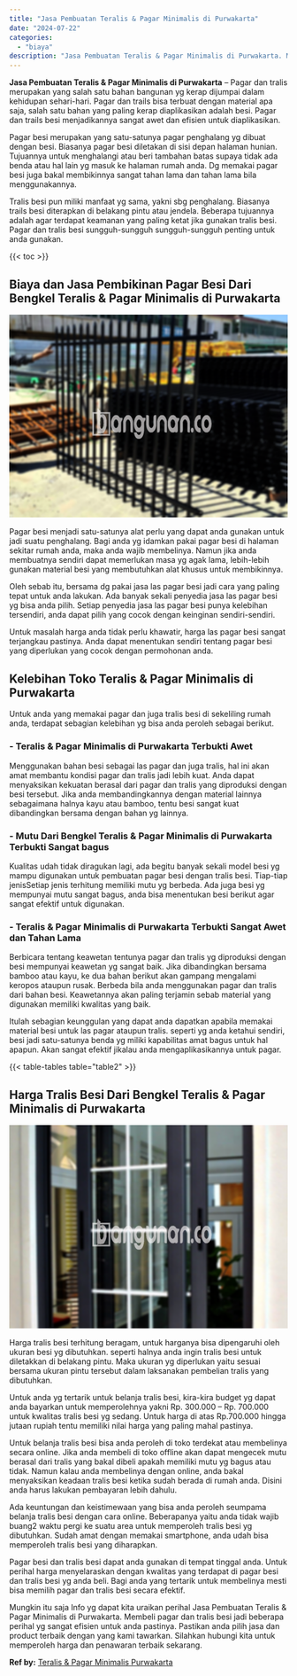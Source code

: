 ```yaml
---
title: "Jasa Pembuatan Teralis & Pagar Minimalis di Purwakarta"
date: "2024-07-22"
categories: 
  - "biaya"
description: "Jasa Pembuatan Teralis & Pagar Minimalis di Purwakarta. Mungkin itu saja Info yg dapat kita uraikan perihal Jasa Pembuatan Teralis & Pagar Minimalis di Purwa..."
---
```


**Jasa Pembuatan Teralis & Pagar Minimalis di Purwakarta** – Pagar dan tralis merupakan yang salah satu bahan bangunan yg kerap dijumpai dalam kehidupan sehari-hari. Pagar dan trails bisa terbuat dengan material apa saja, salah satu bahan yang paling kerap diaplikasikan adalah besi. Pagar dan trails besi menjadikannya sangat awet dan efisien untuk diaplikasikan.

Pagar besi merupakan yang satu-satunya pagar penghalang yg dibuat dengan besi. Biasanya pagar besi diletakan di sisi depan halaman hunian. Tujuannya untuk menghalangi atau beri tambahan batas supaya tidak ada benda atau hal lain yg masuk ke halaman rumah anda. Dg memakai pagar besi juga bakal membikinnya sangat tahan lama dan tahan lama bila menggunakannya.

Tralis besi pun miliki manfaat yg sama, yakni sbg penghalang. Biasanya trails besi diterapkan di belakang pintu atau jendela. Beberapa tujuannya adalah agar terdapat keamanan yang paling ketat jika gunakan tralis besi. Pagar dan tralis besi sungguh-sungguh sungguh-sungguh penting untuk anda gunakan.

{{< toc >}}

## Biaya dan Jasa Pembikinan Pagar Besi Dari Bengkel Teralis & Pagar Minimalis di Purwakarta

![Jasa Pembuatan Teralis & Pagar Minimalis di Purwakarta](/images/pagar-minimalis-murah-31.png)

Pagar besi menjadi satu-satunya alat perlu yang dapat anda gunakan untuk jadi suatu penghalang. Bagi anda yg idamkan pakai pagar besi di halaman sekitar rumah anda, maka anda wajib membelinya. Namun jika anda membuatnya sendiri dapat memerlukan masa yg agak lama, lebih-lebih gunakan material besi yang membutuhkan alat khusus untuk membikinnya.

Oleh sebab itu, bersama dg pakai jasa las pagar besi jadi cara yang paling tepat untuk anda lakukan. Ada banyak sekali penyedia jasa las pagar besi yg bisa anda pilih. Setiap penyedia jasa las pagar besi punya kelebihan tersendiri, anda dapat pilih yang cocok dengan keinginan sendiri-sendiri.

Untuk masalah harga anda tidak perlu khawatir, harga las pagar besi sangat terjangkau pastinya. Anda dapat menentukan sendiri tentang pagar besi yang diperlukan yang cocok dengan permohonan anda.

## Kelebihan Toko Teralis & Pagar Minimalis di Purwakarta

Untuk anda yang memakai pagar dan juga tralis besi di sekeliling rumah anda, terdapat sebagian kelebihan yg bisa anda peroleh sebagai berikut.

### \- Teralis & Pagar Minimalis di Purwakarta Terbukti Awet

Menggunakan bahan besi sebagai las pagar dan juga tralis, hal ini akan amat membantu kondisi pagar dan tralis jadi lebih kuat. Anda dapat menyaksikan kekuatan berasal dari pagar dan tralis yang diproduksi dengan besi tersebut. Jika anda membandingkannya dengan material lainnya sebagaimana halnya kayu atau bamboo, tentu besi sangat kuat dibandingkan bersama dengan bahan yg lainnya.

### \- Mutu Dari Bengkel Teralis & Pagar Minimalis di Purwakarta Terbukti Sangat bagus

Kualitas udah tidak diragukan lagi, ada begitu banyak sekali model besi yg mampu digunakan untuk pembuatan pagar besi dengan tralis besi. Tiap-tiap jenisSetiap jenis terhitung memiliki mutu yg berbeda. Ada juga besi yg mempunyai mutu sangat bagus, anda bisa menentukan besi berikut agar sangat efektif untuk digunakan.

### \- Teralis & Pagar Minimalis di Purwakarta Terbukti Sangat Awet dan Tahan Lama

Berbicara tentang keawetan tentunya pagar dan tralis yg diproduksi dengan besi mempunyai keawetan yg sangat baik. Jika dibandingkan bersama bamboo atau kayu, ke dua bahan berikut akan gampang mengalami keropos ataupun rusak. Berbeda bila anda menggunakan pagar dan tralis dari bahan besi. Keawetannya akan paling terjamin sebab material yang digunakan memiliki kwalitas yang baik.

Itulah sebagian keunggulan yang dapat anda dapatkan apabila memakai material besi untuk las pagar ataupun tralis. seperti yg anda ketahui sendiri, besi jadi satu-satunya benda yg miliki kapabilitas amat bagus untuk hal apapun. Akan sangat efektif jikalau anda mengaplikasikannya untuk pagar.

{{< table-tables table="table2" >}}

## Harga Tralis Besi Dari Bengkel Teralis & Pagar Minimalis di Purwakarta

![Jasa Pembuatan Teralis & Pagar Minimalis di Purwakarta](/images/teralis-minimalis-murah-39.png)

Harga tralis besi terhitung beragam, untuk harganya bisa dipengaruhi oleh ukuran besi yg dibutuhkan. seperti halnya anda ingin tralis besi untuk diletakkan di belakang pintu. Maka ukuran yg diperlukan yaitu sesuai bersama ukuran pintu tersebut dalam laksanakan pembelian tralis yang dibutuhkan.

Untuk anda yg tertarik untuk belanja tralis besi, kira-kira budget yg dapat anda bayarkan untuk memperolehnya yakni Rp. 300.000 – Rp. 700.000 untuk kwalitas tralis besi yg sedang. Untuk harga di atas Rp.700.000 hingga jutaan rupiah tentu memiliki nilai harga yang paling mahal pastinya.

Untuk belanja tralis besi bisa anda peroleh di toko terdekat atau membelinya secara online. Jika anda membeli di toko offline akan dapat mengecek mutu berasal dari tralis yang bakal dibeli apakah memiliki mutu yg bagus atau tidak. Namun kalau anda membelinya dengan online, anda bakal menyaksikan keadaan tralis besi ketika sudah berada di rumah anda. Disini anda harus lakukan pembayaran lebih dahulu.

Ada keuntungan dan keistimewaan yang bisa anda peroleh seumpama belanja tralis besi dengan cara online. Beberapanya yaitu anda tidak wajib buang2 waktu pergi ke suatu area untuk memperoleh tralis besi yg dibutuhkan. Sudah amat dengan memakai smartphone, anda udah bisa memperoleh tralis besi yang diharapkan.

Pagar besi dan tralis besi dapat anda gunakan di tempat tinggal anda. Untuk perihal harga menyelaraskan dengan kwalitas yang terdapat di pagar besi dan tralis besi yg anda beli. Bagi anda yang tertarik untuk membelinya mesti bisa memilih pagar dan tralis besi secara efektif.

Mungkin itu saja Info yg dapat kita uraikan perihal Jasa Pembuatan Teralis & Pagar Minimalis di Purwakarta. Membeli pagar dan tralis besi jadi beberapa perihal yg sangat efisien untuk anda pastinya. Pastikan anda pilih jasa dan product terbaik dengan yang kami tawarkan. Silahkan hubungi kita untuk memperoleh harga dan penawaran terbaik sekarang.

**Ref by:** [Teralis & Pagar Minimalis Purwakarta](https://id.wikipedia.org/wiki/Teralis)
